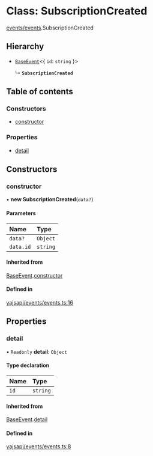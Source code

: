 # Class: SubscriptionCreated

[events/events](../modules/events_events.md).SubscriptionCreated

## Hierarchy

- [`BaseEvent`](events_events.BaseEvent.md)<{ `id`: `string`  }\>

  ↳ **`SubscriptionCreated`**

## Table of contents

### Constructors

- [constructor](events_events.SubscriptionCreated.md#constructor)

### Properties

- [detail](events_events.SubscriptionCreated.md#detail)

## Constructors

### constructor

• **new SubscriptionCreated**(`data?`)

#### Parameters

| Name | Type |
| :------ | :------ |
| `data?` | `Object` |
| `data.id` | `string` |

#### Inherited from

[BaseEvent](events_events.BaseEvent.md).[constructor](events_events.BaseEvent.md#constructor)

#### Defined in

[yajsapi/events/events.ts:16](https://github.com/golemfactory/yajsapi/blob/dec68b9/yajsapi/events/events.ts#L16)

## Properties

### detail

• `Readonly` **detail**: `Object`

#### Type declaration

| Name | Type |
| :------ | :------ |
| `id` | `string` |

#### Inherited from

[BaseEvent](events_events.BaseEvent.md).[detail](events_events.BaseEvent.md#detail)

#### Defined in

[yajsapi/events/events.ts:8](https://github.com/golemfactory/yajsapi/blob/dec68b9/yajsapi/events/events.ts#L8)
